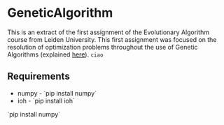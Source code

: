 # GeneticAlgorithm

This is an extract of the first assignment of the Evolutionary Algorithm course from Leiden University. This first assignment was focused on the resolution of optimization problems throughout the use of Genetic Algorithms (explained [here](./report_extract.pdf)).
`ciao`
## Requirements
<ul>
  <li>numpy - `pip install numpy`</li>
  <li>ioh - `pip install ioh`</li>
</ul>
`pip install numpy`
